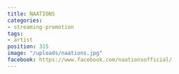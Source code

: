 ```yaml
---
title: NAATIONS
categories:
- streaming-promotion
tags:
- artist
position: 315
image: "/uploads/naations.jpg"
facebook: https://www.facebook.com/naationsofficial/
---
```


